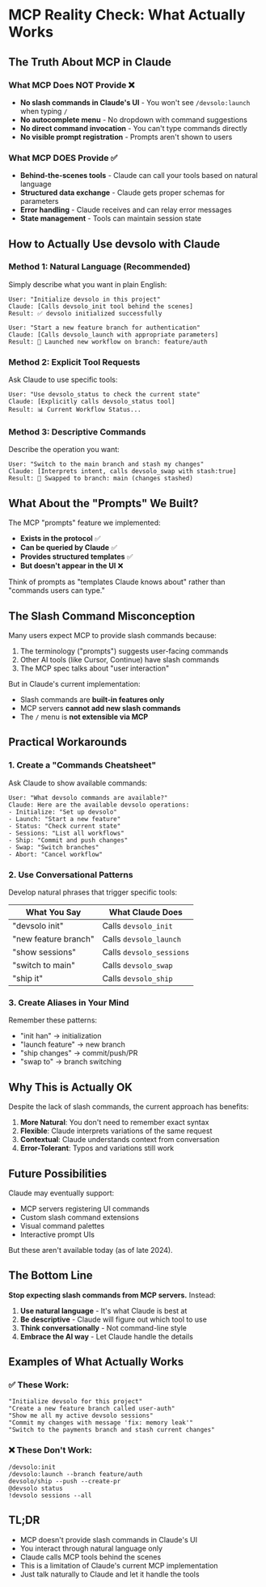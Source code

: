 # MCP Reality Check: What Actually Works

## The Truth About MCP in Claude

### What MCP Does NOT Provide ❌
- **No slash commands in Claude's UI** - You won't see `/devsolo:launch` when typing `/`
- **No autocomplete menu** - No dropdown with command suggestions
- **No direct command invocation** - You can't type commands directly
- **No visible prompt registration** - Prompts aren't shown to users

### What MCP DOES Provide ✅
- **Behind-the-scenes tools** - Claude can call your tools based on natural language
- **Structured data exchange** - Claude gets proper schemas for parameters
- **Error handling** - Claude receives and can relay error messages
- **State management** - Tools can maintain session state

## How to Actually Use devsolo with Claude

### Method 1: Natural Language (Recommended)
Simply describe what you want in plain English:

```
User: "Initialize devsolo in this project"
Claude: [Calls devsolo_init tool behind the scenes]
Result: ✅ devsolo initialized successfully

User: "Start a new feature branch for authentication"
Claude: [Calls devsolo_launch with appropriate parameters]
Result: 🚀 Launched new workflow on branch: feature/auth
```

### Method 2: Explicit Tool Requests
Ask Claude to use specific tools:

```
User: "Use devsolo_status to check the current state"
Claude: [Explicitly calls devsolo_status tool]
Result: 📊 Current Workflow Status...
```

### Method 3: Descriptive Commands
Describe the operation you want:

```
User: "Switch to the main branch and stash my changes"
Claude: [Interprets intent, calls devsolo_swap with stash:true]
Result: 🔄 Swapped to branch: main (changes stashed)
```

## What About the "Prompts" We Built?

The MCP "prompts" feature we implemented:
- **Exists in the protocol** ✅
- **Can be queried by Claude** ✅
- **Provides structured templates** ✅
- **But doesn't appear in the UI** ❌

Think of prompts as "templates Claude knows about" rather than "commands users can type."

## The Slash Command Misconception

Many users expect MCP to provide slash commands because:
1. The terminology ("prompts") suggests user-facing commands
2. Other AI tools (like Cursor, Continue) have slash commands
3. The MCP spec talks about "user interaction"

But in Claude's current implementation:
- Slash commands are **built-in features only**
- MCP servers **cannot add new slash commands**
- The `/` menu is **not extensible via MCP**

## Practical Workarounds

### 1. Create a "Commands Cheatsheet"
Ask Claude to show available commands:

```
User: "What devsolo commands are available?"
Claude: Here are the available devsolo operations:
- Initialize: "Set up devsolo"
- Launch: "Start a new feature"
- Status: "Check current state"
- Sessions: "List all workflows"
- Ship: "Commit and push changes"
- Swap: "Switch branches"
- Abort: "Cancel workflow"
```

### 2. Use Conversational Patterns
Develop natural phrases that trigger specific tools:

| What You Say | What Claude Does |
|-------------|------------------|
| "devsolo init" | Calls `devsolo_init` |
| "new feature branch" | Calls `devsolo_launch` |
| "show sessions" | Calls `devsolo_sessions` |
| "switch to main" | Calls `devsolo_swap` |
| "ship it" | Calls `devsolo_ship` |

### 3. Create Aliases in Your Mind
Remember these patterns:
- "init han" → initialization
- "launch feature" → new branch
- "ship changes" → commit/push/PR
- "swap to" → branch switching

## Why This is Actually OK

Despite the lack of slash commands, the current approach has benefits:

1. **More Natural**: You don't need to remember exact syntax
2. **Flexible**: Claude interprets variations of the same request
3. **Contextual**: Claude understands context from conversation
4. **Error-Tolerant**: Typos and variations still work

## Future Possibilities

Claude may eventually support:
- MCP servers registering UI commands
- Custom slash command extensions
- Visual command palettes
- Interactive prompt UIs

But these aren't available today (as of late 2024).

## The Bottom Line

**Stop expecting slash commands from MCP servers.** Instead:

1. **Use natural language** - It's what Claude is best at
2. **Be descriptive** - Claude will figure out which tool to use
3. **Think conversationally** - Not command-line style
4. **Embrace the AI way** - Let Claude handle the details

## Examples of What Actually Works

### ✅ These Work:
```
"Initialize devsolo for this project"
"Create a new feature branch called user-auth"
"Show me all my active devsolo sessions"
"Commit my changes with message 'fix: memory leak'"
"Switch to the payments branch and stash current changes"
```

### ❌ These Don't Work:
```
/devsolo:init
/devsolo:launch --branch feature/auth
devsolo/ship --push --create-pr
@devsolo status
!devsolo sessions --all
```

## TL;DR

- MCP doesn't provide slash commands in Claude's UI
- You interact through natural language only
- Claude calls MCP tools behind the scenes
- This is a limitation of Claude's current MCP implementation
- Just talk naturally to Claude and let it handle the tools
